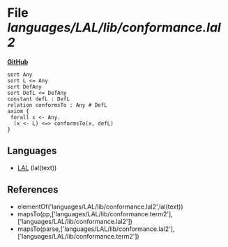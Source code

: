# File _languages/LAL/lib/conformance.lal2_
**[GitHub](https://github.com/softlang/yas/blob/master/languages/LAL/lib/conformance.lal2)**
```
sort Any
sort L <= Any
sort DefAny
sort DefL <= DefAny
constant defL : DefL
relation conformsTo : Any # DefL
axiom {
 forall x <- Any.
  (x <- L) <=> conformsTo(x, defL)
}
```

## Languages
* [LAL](../languages/LAL.md) (lal(text))

## References
* elementOf('languages/LAL/lib/conformance.lal2',lal(text))
* mapsTo(pp,['languages/LAL/lib/conformance.term2'],['languages/LAL/lib/conformance.lal2'])
* mapsTo(parse,['languages/LAL/lib/conformance.lal2'],['languages/LAL/lib/conformance.term2'])
